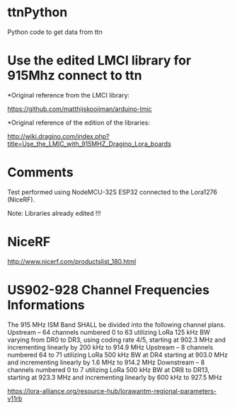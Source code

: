 # ttnPython
 Python code to get data from ttn
 
 Use the edited LMCI library for 915Mhz connect to ttn
=====================================================

*Original reference from the LMCI library:

https://github.com/matthijskooijman/arduino-lmic

*Original reference of the edition of the libraries:

http://wiki.dragino.com/index.php?title=Use_the_LMIC_with_915MHZ_Dragino_Lora_boards

Comments
========

Test performed using NodeMCU-32S ESP32 connected to the Lora1276 (NiceRF).

Note: Libraries already edited !!!

NiceRF
======

http://www.nicerf.com/productslist_180.html

US902-928 Channel Frequencies Informations
==========================================
The 915 MHz ISM Band SHALL be divided into the following channel plans.
Upstream – 64 channels numbered 0 to 63 utilizing LoRa 125 kHz BW varying from
DR0 to DR3, using coding rate 4/5, starting at 902.3 MHz and incrementing linearly
by 200 kHz to 914.9 MHz
Upstream – 8 channels numbered 64 to 71 utilizing LoRa 500 kHz BW at DR4
starting at 903.0 MHz and incrementing linearly by 1.6 MHz to 914.2 MHz
Downstream – 8 channels numbered 0 to 7 utilizing LoRa 500 kHz BW at DR8 to
DR13, starting at 923.3 MHz and incrementing linearly by 600 kHz to 927.5 MHz

https://lora-alliance.org/resource-hub/lorawantm-regional-parameters-v11rb

 
